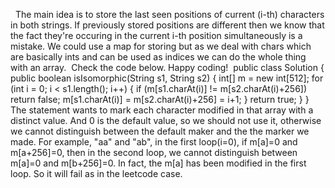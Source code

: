 ​
​
The main idea is to store the last seen positions of current (i-th) characters in both strings. If previously stored positions are different then we know that the fact they're occuring in the current i-th position simultaneously is a mistake. We could use a map for storing but as we deal with chars which are basically ints and can be used as indices we can do the whole thing with an array.
​
Check the code below. Happy coding!
​
public class Solution {
public boolean isIsomorphic(String s1, String s2) {
int[] m = new int[512];
for (int i = 0; i < s1.length(); i++) {
if (m[s1.charAt(i)] != m[s2.charAt(i)+256]) return false;
m[s1.charAt(i)] = m[s2.charAt(i)+256] = i+1;
}
return true;
}
}
The statement wants to mark each character modified in that array with a distinct value. And 0 is the default value, so we should not use it, otherwise we cannot distinguish between the default maker and the the marker we made. For example, "aa" and "ab", in the first loop(i=0), if m[a]=0 and m[a+256]=0, then in the second loop, we cannot distinguish between m[a]=0 and m[b+256]=0. In fact, the m[a] has been modified in the first loop. So it will fail as in the leetcode case.
​